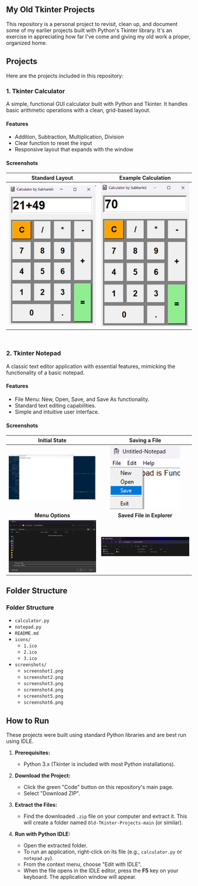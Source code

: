 ## My Old Tkinter Projects

This repository is a personal project to revisit, clean up, and document some of my earlier projects built with Python's Tkinter library. It's an exercise in appreciating how far I've come and giving my old work a proper, organized home.

## Projects

Here are the projects included in this repository:

### 1. Tkinter Calculator

A simple, functional GUI calculator built with Python and Tkinter. It handles basic arithmetic operations with a clean, grid-based layout.

#### **Features**
* Addition, Subtraction, Multiplication, Division
* Clear function to reset the input
* Responsive layout that expands with the window

#### **Screenshots**

| Standard Layout                                    | Example Calculation                                        |
| :------------------------------------------------: | :--------------------------------------------------------: |
| ![Calculator Layout](screenshot/screenshot5.png)   | ![Calculator Calculation](screenshot/screenshot6.png)      |

<br>

### 2. Tkinter Notepad

A classic text editor application with essential features, mimicking the functionality of a basic notepad.

#### **Features**
* File Menu: New, Open, Save, and Save As functionality.
* Standard text editing capabilities.
* Simple and intuitive user interface.

#### **Screenshots**

| Initial State                                    | Saving a File                                      |
| :----------------------------------------------: | :------------------------------------------------: |
| ![Notepad Initial State](screenshot/screenshot1.png) | ![Save As Dialog](screenshot/screenshot2.png) |
| **Menu Options** | **Saved File in Explorer** |
| ![Notepad Menu](screenshot/screenshot3.png)       | ![Saved File](screenshot/screenshot4.png)      |

## Folder Structure

### Folder Structure

- `calculator.py`
- `notepad.py`
- `README.md`
- `icons/`
  - `1.ico`
  - `2.ico`
  - `3.ico`
- `screenshots/`
  - `screenshot1.png`
  - `screenshot2.png`
  - `screenshot3.png`
  - `screenshot4.png`
  - `screenshot5.png`
  - `screenshot6.png`

## How to Run

These projects were built using standard Python libraries and are best run using IDLE.

1.  **Prerequisites:**
    * Python 3.x (Tkinter is included with most Python installations).

2.  **Download the Project:**
    * Click the green "Code" button on this repository's main page.
    * Select "Download ZIP".

3.  **Extract the Files:**
    * Find the downloaded `.zip` file on your computer and extract it. This will create a folder named `Old-TKinter-Projects-main` (or similar).

4.  **Run with Python IDLE:**
    * Open the extracted folder.
    * To run an application, right-click on its file (e.g., `calculator.py` or `notepad.py`).
    * From the context menu, choose "Edit with IDLE".
    * When the file opens in the IDLE editor, press the **F5** key on your keyboard. The application window will appear.
